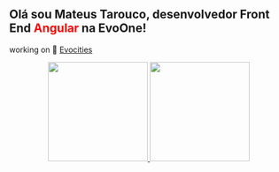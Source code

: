 ## Olá sou Mateus Tarouco, desenvolvedor Front End <span style="color:red">Angular</span> na EvoOne!
working on :metal: <a href="https://evocities.com.br/"  target="_blank">Evocities</a>
<div align="center">
  <a href="https://github.com/mateustarouco" >
  <img height="180em" src="https://github-readme-stats.vercel.app/api?username=mateustarouco&show_icons=true&theme=dracula&include_all_commits=true&count_private=true"/>
  <img height="180em" src="https://github-readme-stats.vercel.app/api/top-langs/?username=mateustarouco&layout=compact&langs_count=7&theme=dracula"/>
</div>
